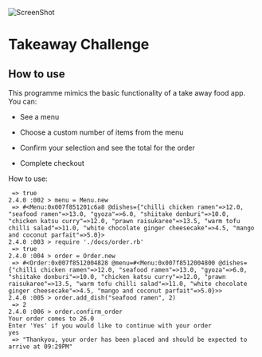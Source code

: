 ![ScreenShot](https://greatist.com/sites/default/files/SlowCooker-Pork-Ramen_0.jpg)


# Takeaway Challenge

How to use
-------

This programme mimics the basic functionality of a take away food app.  You can:

- See a menu

- Choose a custom number of items from the menu

- Confirm your selection and see the total for the order

- Complete checkout

How to use:

```2.4.0 :001 > require './docs/menu.rb'
 => true
2.4.0 :002 > menu = Menu.new
 => #<Menu:0x007f851201c6a8 @dishes={"chilli chicken ramen"=>12.0, "seafood ramen"=>13.0, "gyoza"=>6.0, "shiitake donburi"=>10.0, "chicken katsu curry"=>12.0, "prawn raisukaree"=>13.5, "warm tofu chilli salad"=>11.0, "white chocolate ginger cheesecake"=>4.5, "mango and coconut parfait"=>5.0}>
2.4.0 :003 > require './docs/order.rb'
 => true
2.4.0 :004 > order = Order.new
 => #<Order:0x007f8512004828 @menu=#<Menu:0x007f8512004800 @dishes={"chilli chicken ramen"=>12.0, "seafood ramen"=>13.0, "gyoza"=>6.0, "shiitake donburi"=>10.0, "chicken katsu curry"=>12.0, "prawn raisukaree"=>13.5, "warm tofu chilli salad"=>11.0, "white chocolate ginger cheesecake"=>4.5, "mango and coconut parfait"=>5.0}>>
2.4.0 :005 > order.add_dish("seafood ramen", 2)
 => 2
2.4.0 :006 > order.confirm_order
Your order comes to 26.0
Enter 'Yes' if you would like to continue with your order
yes                 
 => "Thankyou, your order has been placed and should be expected to arrive at 09:29PM"
```
